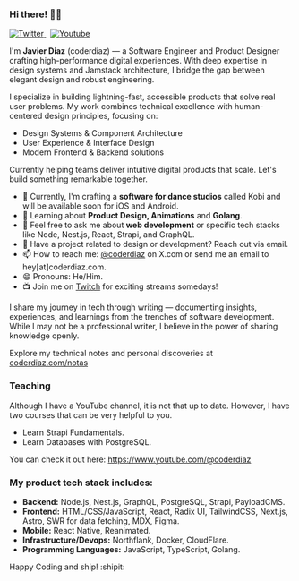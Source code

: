 ### Hi there! 👋🏽

<p align="left">
  <a href="https://x.com/coderdiaz" rel="nofollow">
    <img alt="Twitter" src="https://img.shields.io/badge/follow-coderdiaz-1DA1F2?logo=twitter&style=flat-square" />
  </a>
  &nbsp;
  <a href="https://www.youtube.com/channel/UCIZS4F2zlOd1rnx6g7Jye1w" rel="nofollow">
    <img alt="Youtube" src="https://img.shields.io/youtube/channel/subscribers/UCIZS4F2zlOd1rnx6g7Jye1w?style=flat-square&logo=youtube" />
  </a>
</p>

I'm **Javier Diaz** (coderdiaz) — a Software Engineer and Product Designer crafting high-performance digital experiences. With deep expertise in design systems and Jamstack architecture, I bridge the gap between elegant design and robust engineering.

I specialize in building lightning-fast, accessible products that solve real user problems. My work combines technical excellence with human-centered design principles, focusing on:

- Design Systems & Component Architecture
- User Experience & Interface Design
- Modern Frontend & Backend solutions

Currently helping teams deliver intuitive digital products that scale. Let's build something remarkable together.

- 🔭 Currently, I'm crafting a **software for dance studios** called Kobi and will be available soon for iOS and Android.
- 🌱 Learning about **Product Design, Animations** and **Golang**.
- 💬 Feel free to ask me about **web development** or specific tech stacks like Node, Nest.js, React, Strapi, and GraphQL.
- 🚀 Have a project related to design or development? Reach out via email.
- 📫 How to reach me: [@coderdiaz](https://x.com/coderdiaz) on X.com or send me an email to hey[at]coderdiaz.com.
- 😄 Pronouns: He/Him.
- 📺 Join me on [Twitch](https://coderdiaz.com/live) for exciting streams somedays!

I share my journey in tech through writing — documenting insights, experiences, and learnings from the trenches of software development. While I may not be a professional writer, I believe in the power of sharing knowledge openly. 

Explore my technical notes and personal discoveries at [coderdiaz.com/notas](https://coderdiaz.com/notas)

### Teaching
Although I have a YouTube channel, it is not that up to date. However, I have two courses that can be very helpful to you.

- Learn Strapi Fundamentals.
- Learn Databases with PostgreSQL.

You can check it out here:
https://www.youtube.com/@coderdiaz

### My product tech stack includes:
- **Backend:** Node.js, Nest.js, GraphQL, PostgreSQL, Strapi, PayloadCMS.
- **Frontend:** HTML/CSS/JavaScript, React, Radix UI, TailwindCSS, Next.js, Astro, SWR for data fetching, MDX, Figma.
- **Mobile:** React Native, Reanimated.
- **Infrastructure/Devops:** Northflank, Docker, CloudFlare.
- **Programming Languages:** JavaScript, TypeScript, Golang.

Happy Coding and ship! :shipit:
